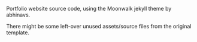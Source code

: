 Portfolio website source code, using the Moonwalk jekyll theme by abhinavs.

There might be some left-over unused assets/source files from the original template.